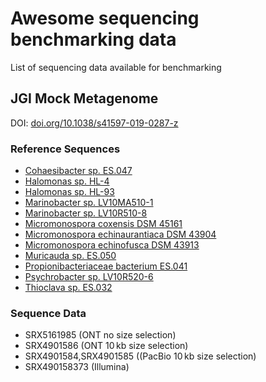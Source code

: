 # Awesome sequencing benchmarking data

List of sequencing data available for benchmarking

## JGI Mock Metagenome

DOI: [doi.org/10.1038/s41597-019-0287-z](https://doi.org/10.1038/s41597-019-0287-z)

### Reference Sequences

- [Cohaesibacter sp. ES.047](http://img.jgi.doe.gov/genome.php?id=2615840601)
- [Halomonas sp. HL-4](http://img.jgi.doe.gov/genome.php?id=2623620617)
- [Halomonas sp. HL-93](http://img.jgi.doe.gov/genome.php?id=2623620618)
- [Marinobacter sp. LV10MA510-1](http://img.jgi.doe.gov/genome.php?id=2616644829)
- [Marinobacter sp. LV10R510-8](http://img.jgi.doe.gov/genome.php?id=2615840697)
- [Micromonospora coxensis DSM 45161](http://img.jgi.doe.gov/genome.php?id=2623620609)
- [Micromonospora echinaurantiaca DSM 43904](http://img.jgi.doe.gov/genome.php?id=2623620557)
- [Micromonospora echinofusca DSM 43913](http://img.jgi.doe.gov/genome.php?id=2623620567)
- [Muricauda sp. ES.050](http://img.jgi.doe.gov/genome.php?id=2615840527)
- [Propionibacteriaceae bacterium ES.041](http://img.jgi.doe.gov/genome.php?id=2615840646)
- [Psychrobacter sp. LV10R520-6](http://img.jgi.doe.gov/genome.php?id=2617270709)
- [Thioclava sp. ES.032](http://img.jgi.doe.gov/genome.php?id=2615840533)

### Sequence Data

- SRX5161985 (ONT no size selection)
- SRX4901586 (ONT 10 kb size selection)
- SRX4901584,SRX4901585 ((PacBio 10 kb size selection)
- SRX490158373 (Illumina)
